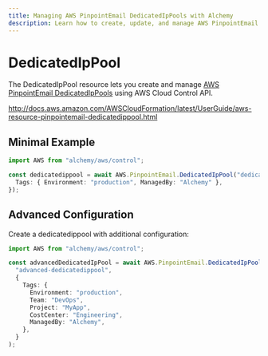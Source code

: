 ```yaml
---
title: Managing AWS PinpointEmail DedicatedIpPools with Alchemy
description: Learn how to create, update, and manage AWS PinpointEmail DedicatedIpPools using Alchemy Cloud Control.
---
```


# DedicatedIpPool

The DedicatedIpPool resource lets you create and manage [AWS PinpointEmail DedicatedIpPools](https://docs.aws.amazon.com/pinpointemail/latest/userguide/) using AWS Cloud Control API.

http://docs.aws.amazon.com/AWSCloudFormation/latest/UserGuide/aws-resource-pinpointemail-dedicatedippool.html

## Minimal Example

```ts
import AWS from "alchemy/aws/control";

const dedicatedippool = await AWS.PinpointEmail.DedicatedIpPool("dedicatedippool-example", {
  Tags: { Environment: "production", ManagedBy: "Alchemy" },
});
```

## Advanced Configuration

Create a dedicatedippool with additional configuration:

```ts
import AWS from "alchemy/aws/control";

const advancedDedicatedIpPool = await AWS.PinpointEmail.DedicatedIpPool(
  "advanced-dedicatedippool",
  {
    Tags: {
      Environment: "production",
      Team: "DevOps",
      Project: "MyApp",
      CostCenter: "Engineering",
      ManagedBy: "Alchemy",
    },
  }
);
```

